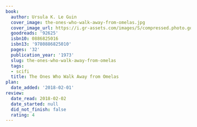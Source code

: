 ```yaml
---
book:
  author: Ursula K. Le Guin
  cover_image: the-ones-who-walk-away-from-omelas.jpg
  cover_image_url: https://i.gr-assets.com/images/S/compressed.photo.goodreads.com/books/1389866872l/92625._SX98_.jpg
  goodreads: '92625'
  isbn10: 0886825016
  isbn13: '9780886825010'
  pages: '32'
  publication_year: '1973'
  slug: the-ones-who-walk-away-from-omelas
  tags:
  - scifi
  title: The Ones Who Walk Away from Omelas
plan:
  date_added: '2018-02-01'
review:
  date_read: 2018-02-02
  date_started: null
  did_not_finish: false
  rating: 4
---
```

